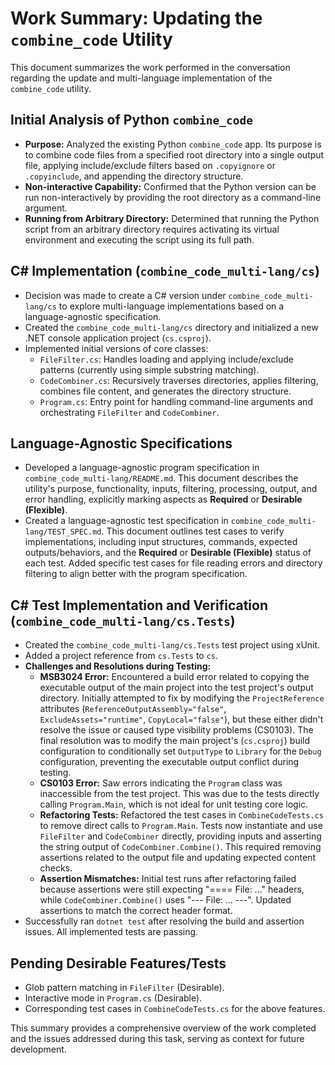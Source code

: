 # Work Summary: Updating the `combine_code` Utility

This document summarizes the work performed in the conversation regarding the update and multi-language implementation of the `combine_code` utility.

## Initial Analysis of Python `combine_code`

- **Purpose:** Analyzed the existing Python `combine_code` app. Its purpose is to combine code files from a specified root directory into a single output file, applying include/exclude filters based on `.copyignore` or `.copyinclude`, and appending the directory structure.
- **Non-interactive Capability:** Confirmed that the Python version can be run non-interactively by providing the root directory as a command-line argument.
- **Running from Arbitrary Directory:** Determined that running the Python script from an arbitrary directory requires activating its virtual environment and executing the script using its full path.

## C# Implementation (`combine_code_multi-lang/cs`)

- Decision was made to create a C# version under `combine_code_multi-lang/cs` to explore multi-language implementations based on a language-agnostic specification.
- Created the `combine_code_multi-lang/cs` directory and initialized a new .NET console application project (`cs.csproj`).
- Implemented initial versions of core classes:
    - `FileFilter.cs`: Handles loading and applying include/exclude patterns (currently using simple substring matching).
    - `CodeCombiner.cs`: Recursively traverses directories, applies filtering, combines file content, and generates the directory structure.
    - `Program.cs`: Entry point for handling command-line arguments and orchestrating `FileFilter` and `CodeCombiner`.

## Language-Agnostic Specifications

- Developed a language-agnostic program specification in `combine_code_multi-lang/README.md`. This document describes the utility's purpose, functionality, inputs, filtering, processing, output, and error handling, explicitly marking aspects as **Required** or **Desirable (Flexible)**.
- Created a language-agnostic test specification in `combine_code_multi-lang/TEST_SPEC.md`. This document outlines test cases to verify implementations, including input structures, commands, expected outputs/behaviors, and the **Required** or **Desirable (Flexible)** status of each test. Added specific test cases for file reading errors and directory filtering to align better with the program specification.

## C# Test Implementation and Verification (`combine_code_multi-lang/cs.Tests`)

- Created the `combine_code_multi-lang/cs.Tests` test project using xUnit.
- Added a project reference from `cs.Tests` to `cs`.
- **Challenges and Resolutions during Testing:**
    - **MSB3024 Error:** Encountered a build error related to copying the executable output of the main project into the test project's output directory. Initially attempted to fix by modifying the `ProjectReference` attributes (`ReferenceOutputAssembly="false"`, `ExcludeAssets="runtime"`, `CopyLocal="false"`), but these either didn't resolve the issue or caused type visibility problems (CS0103). The final resolution was to modify the main project's (`cs.csproj`) build configuration to conditionally set `OutputType` to `Library` for the `Debug` configuration, preventing the executable output conflict during testing.
    - **CS0103 Error:** Saw errors indicating the `Program` class was inaccessible from the test project. This was due to the tests directly calling `Program.Main`, which is not ideal for unit testing core logic.
    - **Refactoring Tests:** Refactored the test cases in `CombineCodeTests.cs` to remove direct calls to `Program.Main`. Tests now instantiate and use `FileFilter` and `CodeCombiner` directly, providing inputs and asserting the string output of `CodeCombiner.Combine()`. This required removing assertions related to the output file and updating expected content checks.
    - **Assertion Mismatches:** Initial test runs after refactoring failed because assertions were still expecting "==== File: ..." headers, while `CodeCombiner.Combine()` uses "--- File: ... ---". Updated assertions to match the correct header format.
- Successfully ran `dotnet test` after resolving the build and assertion issues. All implemented tests are passing.

## Pending Desirable Features/Tests

- Glob pattern matching in `FileFilter` (Desirable).
- Interactive mode in `Program.cs` (Desirable).
- Corresponding test cases in `CombineCodeTests.cs` for the above features.

This summary provides a comprehensive overview of the work completed and the issues addressed during this task, serving as context for future development.
